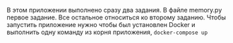 В этом приложении выполнено сразу два задания.
В файле memory.py первое задание.
Все остальное относиться ко второму заданию.
Чтобы запустить приложение нужно чтобы был установлен Docker и выполнить одну команду из корня приложения,
`docker-compose up`